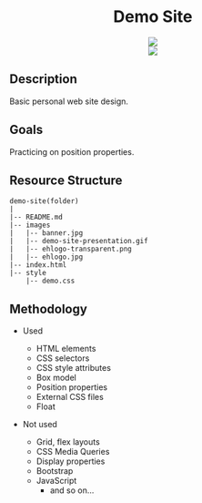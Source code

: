 <div align=center>
	<h1>Demo Site</h1>
</div>

<div align="center">
	<a href="https://ehkarabas.github.io/html-css-exercises/demo-site/">
		<img src="https://img.shields.io/badge/live-%23.svg?&style=for-the-badge&logo=www&logoColor=white%22&color=black">
	</a>
	<br>
	<img src="./images/demo-site-presentation.gif"/>
</div>

## Description

Basic personal web site design.

## Goals

Practicing on position properties.


## Resource Structure 

```
demo-site(folder)
|
|-- README.md
|-- images
|   |-- banner.jpg
|   |-- demo-site-presentation.gif
|   |-- ehlogo-transparent.png
|   |-- ehlogo.jpg
|-- index.html
|-- style
    |-- demo.css
```


## Methodology

* Used

	* HTML elements
	* CSS selectors
	* CSS style attributes
	* Box model
	* Position properties
	* External CSS files
	* Float


* Not used

	* Grid, flex layouts
	* CSS Media Queries
	* Display properties
	* Bootstrap
	* JavaScript
		* and so on...


